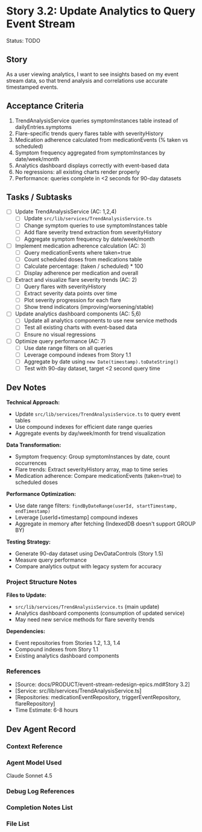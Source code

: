 # Story 3.2: Update Analytics to Query Event Stream

Status: TODO

## Story

As a user viewing analytics,
I want to see insights based on my event stream data,
so that trend analysis and correlations use accurate timestamped events.

## Acceptance Criteria

1. TrendAnalysisService queries symptomInstances table instead of dailyEntries.symptoms
2. Flare-specific trends query flares table with severityHistory
3. Medication adherence calculated from medicationEvents (% taken vs scheduled)
4. Symptom frequency aggregated from symptomInstances by date/week/month
5. Analytics dashboard displays correctly with event-based data
6. No regressions: all existing charts render properly
7. Performance: queries complete in <2 seconds for 90-day datasets

## Tasks / Subtasks

- [ ] Update TrendAnalysisService (AC: 1,2,4)
  - [ ] Update `src/lib/services/TrendAnalysisService.ts`
  - [ ] Change symptom queries to use symptomInstances table
  - [ ] Add flare severity trend extraction from severityHistory
  - [ ] Aggregate symptom frequency by date/week/month

- [ ] Implement medication adherence calculation (AC: 3)
  - [ ] Query medicationEvents where taken=true
  - [ ] Count scheduled doses from medications table
  - [ ] Calculate percentage: (taken / scheduled) * 100
  - [ ] Display adherence per medication and overall

- [ ] Extract and visualize flare severity trends (AC: 2)
  - [ ] Query flares with severityHistory
  - [ ] Extract severity data points over time
  - [ ] Plot severity progression for each flare
  - [ ] Show trend indicators (improving/worsening/stable)

- [ ] Update analytics dashboard components (AC: 5,6)
  - [ ] Update all analytics components to use new service methods
  - [ ] Test all existing charts with event-based data
  - [ ] Ensure no visual regressions

- [ ] Optimize query performance (AC: 7)
  - [ ] Use date range filters on all queries
  - [ ] Leverage compound indexes from Story 1.1
  - [ ] Aggregate by date using `new Date(timestamp).toDateString()`
  - [ ] Test with 90-day dataset, target <2 second query time

## Dev Notes

**Technical Approach:**
- Update `src/lib/services/TrendAnalysisService.ts` to query event tables
- Use compound indexes for efficient date range queries
- Aggregate events by day/week/month for trend visualization

**Data Transformation:**
- Symptom frequency: Group symptomInstances by date, count occurrences
- Flare trends: Extract severityHistory array, map to time series
- Medication adherence: Compare medicationEvents (taken=true) to scheduled doses

**Performance Optimization:**
- Use date range filters: `findByDateRange(userId, startTimestamp, endTimestamp)`
- Leverage [userId+timestamp] compound indexes
- Aggregate in memory after fetching (IndexedDB doesn't support GROUP BY)

**Testing Strategy:**
- Generate 90-day dataset using DevDataControls (Story 1.5)
- Measure query performance
- Compare analytics output with legacy system for accuracy

### Project Structure Notes

**Files to Update:**
- `src/lib/services/TrendAnalysisService.ts` (main update)
- Analytics dashboard components (consumption of updated service)
- May need new service methods for flare severity trends

**Dependencies:**
- Event repositories from Stories 1.2, 1.3, 1.4
- Compound indexes from Story 1.1
- Existing analytics dashboard components

### References

- [Source: docs/PRODUCT/event-stream-redesign-epics.md#Story 3.2]
- [Service: src/lib/services/TrendAnalysisService.ts]
- [Repositories: medicationEventRepository, triggerEventRepository, flareRepository]
- Time Estimate: 6-8 hours

## Dev Agent Record

### Context Reference

### Agent Model Used

Claude Sonnet 4.5

### Debug Log References

### Completion Notes List

### File List
